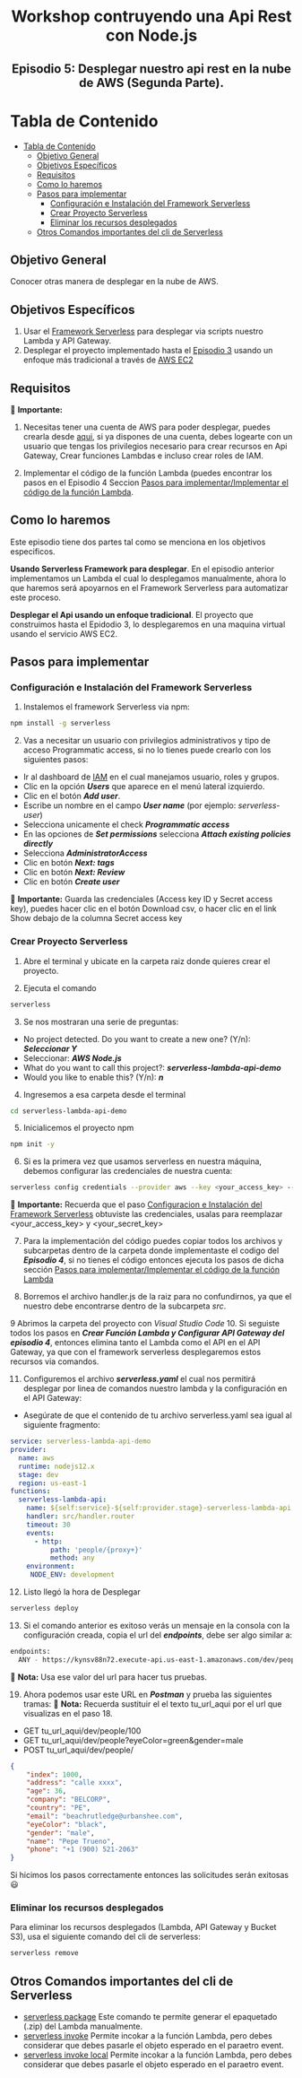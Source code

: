 <h1 align="center">Workshop contruyendo una Api Rest con Node.js</h1>

<h2 align="center">
Episodio 5: Desplegar nuestro api rest en la nube de AWS (Segunda Parte).
</h2>

# Tabla de Contenido

- [Tabla de Contenido](#tabla-de-contenido)
  - [Objetivo General](#objetivo-general)
  - [Objetivos Específicos](#objetivos-específicos)
  - [Requisitos](#requisitos)
  - [Como lo haremos](#como-lo-haremos)
  - [Pasos para implementar](#pasos-para-implementar)
    - [Configuración e Instalación del Framework Serverless](#configuración-e-instalación-del-framework-serverless)
    - [Crear Proyecto Serverless](#crear-proyecto-serverless)
    - [Eliminar los recursos desplegados](#eliminar-los-recursos-desplegados)
  - [Otros Comandos importantes del cli de Serverless](#otros-comandos-importantes-del-cli-de-serverless)

## Objetivo General

Conocer otras manera de desplegar en la nube de AWS.

## Objetivos Específicos

1. Usar el [Framework Serverless](https://www.serverless.com/framework/docs/) para desplegar via scripts nuestro Lambda y API Gateway.
2. Desplegar el proyecto implementado hasta el [Episodio 3](README-episode-3.MD) usando un enfoque más tradicional a través de [AWS EC2](https://docs.aws.amazon.com/es_es/AWSEC2/latest/UserGuide/concepts.html)

## Requisitos

:speech_balloon: **Importante:**

1. Necesitas tener una cuenta de AWS para poder desplegar, puedes crearla desde [aqui](https://aws.amazon.com/resources/create-account/), si ya dispones de una cuenta, debes logearte con un usuario que tengas los privilegios necesario para crear recursos en Api Gateway, Crear funciones Lambdas e incluso crear roles de IAM.

2. Implementar el código de la función Lambda (puedes encontrar los pasos en el Episodio 4 Seccion [Pasos para implementar/Implementar el código de la función Lambda](README-episode-4.MD#pasos-para-implementar).

## Como lo haremos

Este episodio tiene dos partes tal como se menciona en los objetivos especificos.

**Usando Serverless Framework para desplegar**. En el episodio anterior implementamos un Lambda el cual lo desplegamos manualmente, ahora lo que haremos será apoyarnos en el Framework Serverless para automatizar este proceso.

**Desplegar el Api usando un enfoque tradicional**. El proyecto que construimos hasta el Epidodio 3, lo desplegaremos en una maquina virtual usando el servicio AWS EC2.

## Pasos para implementar

### Configuración e Instalación del Framework Serverless

1. Instalemos el framework Serverless via npm:

```bash
npm install -g serverless
```

2. Vas a necesitar un usuario con privilegios administrativos y tipo de acceso Programmatic access, si no lo tienes puede crearlo con los siguientes pasos:

- Ir al dashboard de [IAM](https://console.aws.amazon.com/iam) en el cual manejamos usuario, roles y grupos.
- Clic en la opción ***Users*** que aparece en el menú lateral izquierdo.
- Clic en el botón ***Add user***.
- Escribe un nombre en el campo ***User name*** (por ejemplo: *serverless-user*)
- Selecciona unicamente el check ***Programmatic access***
- En las opciones de ***Set permissions*** selecciona ***Attach existing policies directly***
- Selecciona ***AdministratorAccess***
- Clic en botón ***Next: tags***
- Clic en botón ***Next: Review***
- Clic en botón ***Create user***
  
:speech_balloon: **Importante:** Guarda las credenciales (Access key ID y Secret access key), puedes hacer clic en el botón Download csv, o hacer clic en el link Show debajo de la columna Secret access key

### Crear Proyecto Serverless

1. Abre el terminal y ubicate en la carpeta raiz donde quieres crear el proyecto.

2. Ejecuta el comando

```bash
serverless
```

3. Se nos mostraran una serie de preguntas:

- No project detected. Do you want to create a new one? (Y/n): ***Seleccionar Y***
- Seleccionar: ***AWS Node.js***
- What do you want to call this project?: ***serverless-lambda-api-demo***
- Would you like to enable this? (Y/n): ***n***

4. Ingresemos a esa carpeta desde el terminal

```bash
cd serverless-lambda-api-demo
```

5. Inicialicemos el proyecto npm

```bash
npm init -y
```
   
6. Si es la primera vez que usamos serverless en nuestra máquina, debemos configurar las credenciales de nuestra cuenta:

```bash
serverless config credentials --provider aws --key <your_access_key> --secret <your_secret_key>
```

:speech_balloon: **Importante:** Recuerda que el paso [Configuracion e Instalación del Framework Serverless](#configuracion-e-instalación-del-framework-serverless) obtuviste las credenciales, usalas para reemplazar <your_access_key> y <your_secret_key>

7. Para la implementación del código puedes copiar todos los archivos y subcarpetas dentro de la carpeta donde implementaste el codigo del ***Episodio 4***, si no tienes el código entonces ejecuta los pasos de dicha sección [Pasos para implementar/Implementar el código de la función Lambda](README-episode-4.MD#pasos-para-implementar)

8. Borremos el archivo handler.js de la raiz para no confundirnos, ya que el nuestro debe encontrarse dentro de la subcarpeta *src*.

9 Abrimos la carpeta del proyecto con *Visual Studio Code*
10. Si seguiste todos los pasos en ***Crear Función Lambda y Configurar API Gateway del episodio 4***, entonces elimina tanto el Lambda como el API en el API Gateway, ya que con el framework serverless desplegaremos estos recursos via comandos.

11. Configuremos el archivo ***serverless.yaml*** el cual nos permitirá desplegar por linea de comandos nuestro lambda y la configuración en el API Gateway:

- Asegúrate de que el contenido de tu archivo serverless.yaml sea igual al siguiente fragmento:

```yaml
service: serverless-lambda-api-demo
provider:
  name: aws
  runtime: nodejs12.x
  stage: dev
  region: us-east-1
functions:
  serverless-lambda-api:
    name: ${self:service}-${self:provider.stage}-serverless-lambda-api
    handler: src/handler.router
    timeout: 30
    events:
      - http:
          path: 'people/{proxy+}'
          method: any
    environment:
     NODE_ENV: development
```

12. Listo llegó la hora de Desplegar

```bash
serverless deploy
```
13. Si el comando anterior es exitoso verás un mensaje en la consola con la configuración creada, copia el url del ***endpoints***, debe ser algo similar a:

```bash
endpoints:
  ANY - https://kynsv88n72.execute-api.us-east-1.amazonaws.com/dev/people/{proxy+}
```
:speech_balloon: **Nota:** Usa ese valor del url para hacer tus pruebas.

19. Ahora podemos usar este URL en ***Postman*** y prueba las siguientes tramas:
:speech_balloon: **Nota:** Recuerda sustituir el el texto tu_url_aqui por el url que visualizas en el paso 18.

- GET tu_url_aqui/dev/people/100
- GET tu_url_aqui/dev/people?eyeColor=green&gender=male
- POST tu_url_aqui/dev/people/

```json
{
    "index": 1000,
    "address": "calle xxxx",
    "age": 36,
    "company": "BELCORP",
    "country": "PE",
    "email": "beachrutledge@urbanshee.com",
    "eyeColor": "black",
    "gender": "male",
    "name": "Pepe Trueno",
    "phone": "+1 (900) 521-2063"
}
```

Si hicimos los pasos correctamente entonces las solicitudes serán exitosas :smiley:

### Eliminar los recursos desplegados

Para eliminar los recursos desplegados (Lambda, API Gateway y Bucket S3), usa el siguiente comando del cli de serverless:

```bash
serverless remove
```

## Otros Comandos importantes del cli de Serverless

- [serverless package](https://www.serverless.com/framework/docs/providers/aws/cli-reference/package/) Este comando te permite generar el epaquetado (.zip) del Lambda manualmente.
- [serverless invoke](https://www.serverless.com/framework/docs/providers/aws/cli-reference/invoke/) Permite incokar a la función Lambda, pero debes considerar que debes pasarle el objeto esperado en el paraetro event.
- [serverless invoke local](https://www.serverless.com/framework/docs/providers/aws/cli-reference/invoke-local/) Permite incokar a la función Lambda, pero debes considerar que debes pasarle el objeto esperado en el paraetro event.
